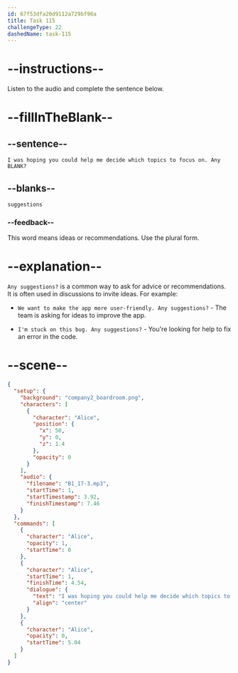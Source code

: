 ```yaml
---
id: 67f53dfa20d9112a729bf96a
title: Task 115
challengeType: 22
dashedName: task-115
---
```


<!-- (audio) Alice: I was hoping you could help me decide which topics to focus on. Any suggestions? -->

# --instructions--

Listen to the audio and complete the sentence below.

# --fillInTheBlank--

## --sentence--

`I was hoping you could help me decide which topics to focus on. Any BLANK?`

## --blanks--

`suggestions`

### --feedback--

This word means ideas or recommendations. Use the plural form.

# --explanation--

`Any suggestions?` is a common way to ask for advice or recommendations. It is often used in discussions to invite ideas. For example:

- `We want to make the app more user-friendly. Any suggestions?` - The team is asking for ideas to improve the app.

- `I'm stuck on this bug. Any suggestions?` - You're looking for help to fix an error in the code.

# --scene--

```json
{
  "setup": {
    "background": "company2_boardroom.png",
    "characters": [
      {
        "character": "Alice",
        "position": {
          "x": 50,
          "y": 0,
          "z": 1.4
        },
        "opacity": 0
      }
    ],
    "audio": {
      "filename": "B1_17-3.mp3",
      "startTime": 1,
      "startTimestamp": 3.92,
      "finishTimestamp": 7.46
    }
  },
  "commands": [
    {
      "character": "Alice",
      "opacity": 1,
      "startTime": 0
    },
    {
      "character": "Alice",
      "startTime": 1,
      "finishTime": 4.54,
      "dialogue": {
        "text": "I was hoping you could help me decide which topics to focus on. Any suggestions?",
        "align": "center"
      }
    },
    {
      "character": "Alice",
      "opacity": 0,
      "startTime": 5.04
    }
  ]
}
```
